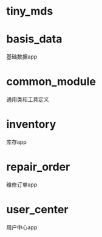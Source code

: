 # tiny_mds

# basis_data
基础数据app
# common_module
通用类和工具定义
# inventory
库存app
# repair_order
维修订单app
# user_center
用户中心app
